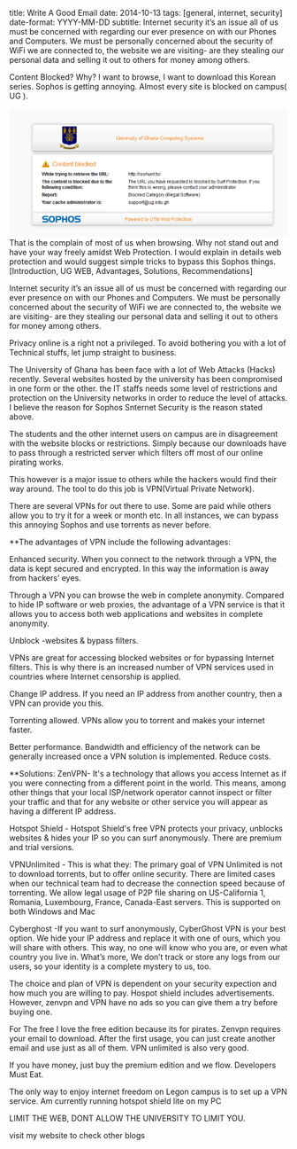title: Write A Good Email
date: 2014-10-13
tags: [general, internet, security]
date-format: YYYY-MM-DD
subtitle: Internet security it’s an issue all of us must be concerned with regarding our ever presence on with our Phones and Computers. We must be personally concerned about the security of WiFi we are connected to, the website we are visiting- are they stealing our personal data and selling it out to others for money among others.


Content Blocked?
Why? I want to browse, I want to download this  Korean series. Sophos is getting annoying. Almost every site is blocked on campus( UG ).

![Screenshot 1](static/img/screenshot-10.png)
That is the complain of most of us when browsing. Why not stand out and have your way freely amidst Web Protection. I would explain in details web protection and would suggest simple tricks to bypass this Sophos things.[Introduction, UG WEB, Advantages, Solutions, Recommendations]

Internet security it’s an issue all of us must be concerned with regarding our ever presence on with our Phones and Computers. We must be personally concerned about the security of WiFi we are connected to, the website we are visiting- are they stealing our personal data and selling it out to others for money among others.

Privacy online is a right not a privileged. To avoid bothering you with a lot of Technical stuffs, let jump straight to business.

The University of Ghana has been face with a lot of Web Attacks (Hacks) recently. Several websites hosted by the university has been compromised in one form or the other. the IT staffs needs some level of restrictions and protection on the University networks in order to reduce the level of attacks. I believe the reason for  Sophos Snternet Security is the reason stated above.

The students and the other internet users on campus are in disagreement with the website blocks or restrictions. Simply because our downloads have to pass through a restricted server which filters off most of our online pirating works.

This however is a major issue to others while the hackers would find their way around. The tool to do this job is VPN(Virtual Private Network).

There are several VPNs for out there to use. Some are paid while others allow you to try it for a week or month etc. In all instances, we can bypass this annoying Sophos and use torrents as never before.

**The advantages of VPN include the following advantages:

Enhanced security. When you connect to the network through a VPN, the data is
kept secured and encrypted. In this way the information is away from hackers’
eyes.

Through a VPN you can browse the web in complete anonymity. Compared to hide IP
software or web proxies, the advantage of a VPN service is that it allows you
to access both web applications and websites in complete anonymity.

Unblock -websites & bypass filters.

VPNs are great for accessing blocked websites or for bypassing Internet filters.
This is why there is an increased number of VPN services used in countries
where Internet censorship is applied.

Change IP address. If you need an IP address from another country, then a VPN can provide you this.

Torrenting allowed. VPNs allow you to torrent and makes your internet faster.

Better performance. Bandwidth and efficiency of the network can be generally increased once a VPN solution is implemented. Reduce costs.

**Solutions:
ZenVPN- It's a technology that allows you access Internet as if you were connecting from a different point in the world. This means, among other things that your local ISP/network operator cannot inspect or filter your traffic and that for any website or other service you will appear as having a different IP address.

Hotspot Shield - Hotspot Shield's free VPN protects your privacy, unblocks websites & hides your IP so you can surf anonymously. There are premium and trial versions.

VPNUnlimited - This is what they: The primary goal of VPN Unlimited is not to download torrents, but to offer online security. There are limited cases when our technical team had to decrease the connection speed because of torrenting. We allow legal usage of P2P file sharing on US-California 1, Romania, Luxembourg, France, Canada-East servers. This is supported on both Windows and Mac

Cyberghost -If you want to surf anonymously, CyberGhost VPN is your best option. We hide your IP address and replace it with one of ours, which you will share with others. This
way, no one will know who you are, or even what country you live in. What’s
more, We don’t track or store any logs from our users, so your identity is a
complete mystery to us, too.

The choice and plan of VPN is dependent on your security expection and how much you are willing to pay. Hospot shield includes advertisements. However, zenvpn and VPN have no ads so you can give them a try before buying one.

For The free
I love the free edition because its for pirates. Zenvpn requires your email to download. After the first usage, you can just create another email and use just as all of them. VPN unlimited is also very good.

If you have money, just buy the premium edition and we flow.
Developers Must Eat.

The only way to enjoy internet freedom on Legon campus is to
set up a VPN service. Am currently running hotspot shield lite on my PC

LIMIT THE WEB, DONT ALLOW THE UNIVERSITY TO LIMIT YOU.

visit my website to check other blogs
